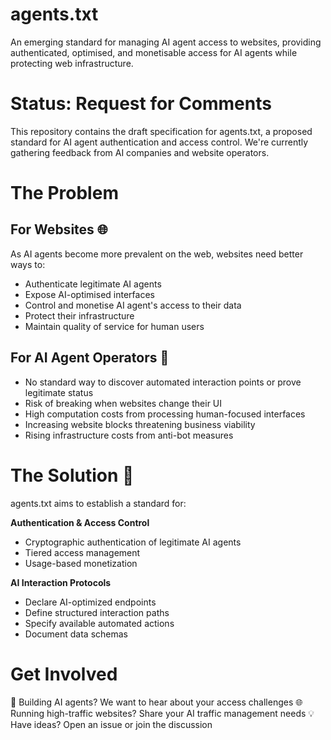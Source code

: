 # agents.txt
An emerging standard for managing AI agent access to websites, providing authenticated, optimised, and monetisable access for AI agents while protecting web infrastructure.

# Status: Request for Comments
This repository contains the draft specification for agents.txt, a proposed standard for AI agent authentication and access control. We're currently gathering feedback from AI companies and website operators.

# The Problem

## For Websites 🌐 
As AI agents become more prevalent on the web, websites need better ways to:
- Authenticate legitimate AI agents
- Expose AI-optimised interfaces
- Control and monetise AI agent's access to their data
- Protect their infrastructure
- Maintain quality of service for human users

## For AI Agent Operators 🤖
- No standard way to discover automated interaction points or prove legitimate status
- Risk of breaking when websites change their UI
- High computation costs from processing human-focused interfaces
- Increasing website blocks threatening business viability
- Rising infrastructure costs from anti-bot measures

# The Solution 🧠
agents.txt aims to establish a standard for:

**Authentication & Access Control**
- Cryptographic authentication of legitimate AI agents
- Tiered access management
- Usage-based monetization

**AI Interaction Protocols**
- Declare AI-optimized endpoints
- Define structured interaction paths
- Specify available automated actions
- Document data schemas

# Get Involved
🤖 Building AI agents? We want to hear about your access challenges
🌐 Running high-traffic websites? Share your AI traffic management needs
💡 Have ideas? Open an issue or join the discussion
